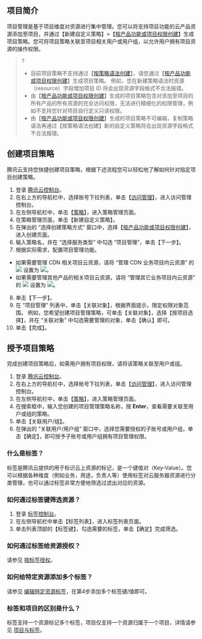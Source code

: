 ## 项目简介

项目管理是基于项目维度对资源进行集中管理。您可以将支持项目功能的云产品资源添加至项目，并通过【新建自定义策略】>【[按产品功能或项目权限创建](https://console.cloud.tencent.com/cam/policy/create)】生成项目策略。您可将项目策略关联至项目相关用户或用户组，以允许用户拥有项目资源的操作权限。
>? 
> - 目前项目策略不支持通过【[按策略语法创建](https://console.cloud.tencent.com/cam/policy/createV2)】，请您通过【[按产品功能或项目权限创建](https://console.cloud.tencent.com/cam/policy/create)】生成项目策略。 例如，您在新建策略语法时资源（resource）字段增加项目 ID 将会出现资源字段格式不合法报错。
> - 由【[按产品功能或项目权限创建](https://console.cloud.tencent.com/cam/policy/create)】生成的项目策略包含对添加至项目的所有产品的所有资源的完全访问权限，无法进行精细化的权限管理，例如不支持您针对项目自行定义只读权限。
> - 由【[按产品功能或项目权限创建](https://console.cloud.tencent.com/cam/policy/create)】生成的项目策略不可编辑，复制策略语法再通过【按策略语法创建】新的自定义策略将会出现资源字段格式不合法报错。

## 创建项目策略

腾讯云支持您快捷创建项目策略，根据下述流程您可以轻松地了解如何针对指定项目创建策略。
1.	登录 [腾讯云控制台](https://console.cloud.tencent.com/)。
2.	在右上方的导航栏中，选择账号下拉列表，单击【[访问管理](https://console.cloud.tencent.com/cam/overview)】，进入访问管理控制台。
3.	在左侧导航栏中，单击【[策略](https://console.cloud.tencent.com/cam/policy)】，进入策略管理页面。
4.	在策略管理页面，单击【新建自定义策略】。
5.	在弹出的 “选择创建策略方式” 窗口中，选择【[按产品功能或项目权限创建](https://console.cloud.tencent.com/cam/policy/create)】，进入创建页面。
6.	输入策略名，并在 “选择服务类型” 中勾选 “项目管理”，单击【下一步】。
7.	根据实际需求，配置项目管理功能。
 - 如果需要管理 CDN 相关项目云资源，请将 “管理 CDN 业务项目内云资源” 的 <img src="https://main.qcloudimg.com/raw/e42f187e2a90f38bbf6c832da1d680c4.png"  style="margin:0;"></img> 设置为 <img src="https://main.qcloudimg.com/raw/73f12a380082fa5a006254de729f9188.png"  style="margin:0;"></img>。
 - 如果需要管理其他产品的相关项目云资源，请将 “管理其它业务项目内云资源” 的 <img src="https://main.qcloudimg.com/raw/e42f187e2a90f38bbf6c832da1d680c4.png"  style="margin:0;"></img> 设置为 <img src="https://main.qcloudimg.com/raw/73f12a380082fa5a006254de729f9188.png"  style="margin:0;"></img>。
8. 单击【下一步】。
9. 在 “项目管理” 列表中，单击【关联对象】，根据界面提示，限定权限对象范围。
例如，您希望创建项目管理策略，可单击【关联对象】，选择【按项目选择】，并在 “关联对象” 中勾选需要管理的对象，单击【确认】即可。
10. 单击【完成】。

## 授予项目策略

完成创建项目策略后，如需用户拥有项目权限，请将该策略关联至用户或组。
1. 登录 [腾讯云控制台](https://console.cloud.tencent.com/)。
2. 在右上方的导航栏中，选择账号下拉列表，单击【[访问管理](https://console.cloud.tencent.com/cam/overview)】，进入访问管理控制台。
3. 在左侧导航栏中，单击【[策略](https://console.cloud.tencent.com/cam/policy)】，进入策略管理页面。
4. 在搜索框中，输入您创建的项目管理策略名称，按 **Enter**，查看需要关联至用户或组的策略。
5.	单击【关联用户/组】。
6.	在弹出的 “关联用户/用户组” 窗口中，选择您需要授权的子账号或用户组，单击【确定】，即可授予子账号或用户组拥有项目管理权限。
### 什么是标签？
标签是腾讯云提供的用于标识云上资源的标记，是一个键值对（Key-Value）。您可以根据各种维度（例如业务，用途，负责人等）使用标签对云服务器资源进行分类管理，也可以通过标签非常方便地筛选过滤出对应的资源。
### 如何通过标签键筛选资源？
1. 登录 [标签控制台](https://console.cloud.tencent.com/tag/resources)。
2. 在左侧导航栏中单击【标签列表】，进入标签列表页面。
3. 单击列表顶部的【标签键】，勾选需要的标签，单击【确定】完成筛选。

### 如何通过标签给资源授权？
请参见 [按标签授权](https://cloud.tencent.com/document/product/598/37739#.E6.8C.89.E6.A0.87.E7.AD.BE.E6.8E.88.E6.9D.83)。

### 如何给特定资源添加多个标签？
请参见 [编辑特定资源标签](https://cloud.tencent.com/document/product/651/36480)，在第4步添加多个标签键/值即可。

### 标签和项目的区别是什么？
标签支持一个资源标记多个标签，项目仅支持一个资源归属于一个项目，详情请参见 [项目与标签](https://cloud.tencent.com/document/product/598/32738)。



